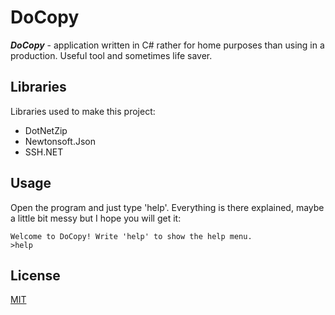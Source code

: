 # DoCopy

*__DoCopy__* - application written in C# rather for home purposes than using in a production. Useful tool and sometimes life saver.

## Libraries

Libraries used to make this project:
* DotNetZip
* Newtonsoft.Json
* SSH.NET

## Usage

Open the program and just type 'help'. Everything is there explained, maybe a little bit messy but I hope you will get it:
```
Welcome to DoCopy! Write 'help' to show the help menu.
>help
```

## License
[MIT](https://choosealicense.com/licenses/mit/)
